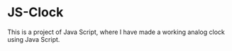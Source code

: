 # JS-Clock
 This is a project of Java Script, where I have made a working analog clock using Java Script.
